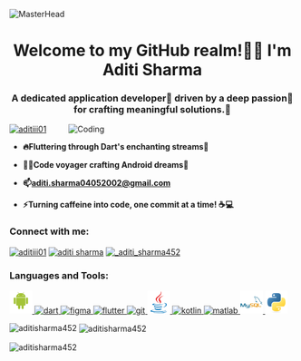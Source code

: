 ![MasterHead](https://user-images.githubusercontent.com/86270481/214122618-1bf43327-cdef-456e-81fe-fc71a9070c07.gif)


<h1 align="center">Welcome to my GitHub realm!👋🌟 I'm Aditi Sharma</h1>
<h3 align="center">A dedicated application developer🤩 driven by a deep passion🚀 for crafting meaningful solutions.🎉</h3>
<img align="right" alt="Coding" width="400" src="https://user-images.githubusercontent.com/74038190/221352975-94759904-aa4c-4032-a8ab-b546efb9c478.gif">


<p align="left"> <a href="https://twitter.com/aditiii01" target="blank"><img src="https://img.shields.io/twitter/follow/aditiii01?logo=twitter&style=for-the-badge" alt="aditiii01" /></a> </p>

- **🔥Fluttering through Dart's enchanting streams🎡**

- **🚀🤩Code voyager crafting Android dreams💫**

- **📫aditi.sharma04052002@gmail.com**

- **⚡Turning caffeine into code, one commit at a time! ☕💻**

<h3 align="left">Connect with me:</h3>
<p align="left">
<a href="https://twitter.com/aditiii01" target="blank"><img align="center" src="https://raw.githubusercontent.com/rahuldkjain/github-profile-readme-generator/master/src/images/icons/Social/twitter.svg" alt="aditiii01" height="30" width="40" /></a>
<a href="https://linkedin.com/in/aditi sharma" target="blank"><img align="center" src="https://raw.githubusercontent.com/rahuldkjain/github-profile-readme-generator/master/src/images/icons/Social/linked-in-alt.svg" alt="aditi sharma" height="30" width="40" /></a>
<a href="https://instagram.com/_aditi_sharma452" target="blank"><img align="center" src="https://raw.githubusercontent.com/rahuldkjain/github-profile-readme-generator/master/src/images/icons/Social/instagram.svg" alt="_aditi_sharma452" height="30" width="40" /></a>
</p>

<h3 align="left">Languages and Tools:</h3>
<p align="left"> <a href="https://developer.android.com" target="_blank" rel="noreferrer"> <img src="https://raw.githubusercontent.com/devicons/devicon/master/icons/android/android-original-wordmark.svg" alt="android" width="40" height="40"/> </a> <a href="https://dart.dev" target="_blank" rel="noreferrer"> <img src="https://www.vectorlogo.zone/logos/dartlang/dartlang-icon.svg" alt="dart" width="40" height="40"/> </a> <a href="https://www.figma.com/" target="_blank" rel="noreferrer"> <img src="https://www.vectorlogo.zone/logos/figma/figma-icon.svg" alt="figma" width="40" height="40"/> </a> <a href="https://flutter.dev" target="_blank" rel="noreferrer"> <img src="https://www.vectorlogo.zone/logos/flutterio/flutterio-icon.svg" alt="flutter" width="40" height="40"/> </a> <a href="https://git-scm.com/" target="_blank" rel="noreferrer"> <img src="https://www.vectorlogo.zone/logos/git-scm/git-scm-icon.svg" alt="git" width="40" height="40"/> </a> <a href="https://www.java.com" target="_blank" rel="noreferrer"> <img src="https://raw.githubusercontent.com/devicons/devicon/master/icons/java/java-original.svg" alt="java" width="40" height="40"/> </a> <a href="https://kotlinlang.org" target="_blank" rel="noreferrer"> <img src="https://www.vectorlogo.zone/logos/kotlinlang/kotlinlang-icon.svg" alt="kotlin" width="40" height="40"/> </a> <a href="https://www.mathworks.com/" target="_blank" rel="noreferrer"> <img src="https://upload.wikimedia.org/wikipedia/commons/2/21/Matlab_Logo.png" alt="matlab" width="40" height="40"/> </a> <a href="https://www.mysql.com/" target="_blank" rel="noreferrer"> <img src="https://raw.githubusercontent.com/devicons/devicon/master/icons/mysql/mysql-original-wordmark.svg" alt="mysql" width="40" height="40"/> </a> <a href="https://www.python.org" target="_blank" rel="noreferrer"> <img src="https://raw.githubusercontent.com/devicons/devicon/master/icons/python/python-original.svg" alt="python" width="40" height="40"/> </a> </p>

<p><img align="left" src="https://github-readme-stats.vercel.app/api/top-langs?username=aditisharma452&show_icons=true&locale=en&layout=compact" alt="aditisharma452" /></p>

<p>&nbsp;<bg=black><img align="center" src="https://github-readme-stats.vercel.app/api?username=aditisharma452&show_icons=true&locale=en" alt="aditisharma452" /></bg></p>

<p><img align="center" src="https://github-readme-streak-stats.herokuapp.com/?user=aditisharma452&" alt="aditisharma452" /></p>

